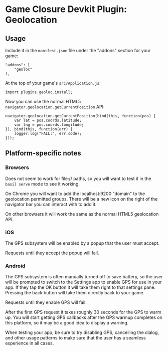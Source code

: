 # Game Closure Devkit Plugin: Geolocation

## Usage

Include it in the `manifest.json` file under the "addons" section for your game:

~~~
"addons": [
	"geoloc"
],
~~~

At the top of your game's `src/Application.js`:

~~~
import plugins.geoloc.install;
~~~

Now you can use the normal HTML5 `navigator.geolocation.getCurrentPosition` API:

~~~
navigator.geolocation.getCurrentPosition(bind(this, function(pos) {
	var lat = pos.coords.latitude;
	var lng = pos.coords.longitude;
}), bind(this, function(err) {
	logger.log("FAIL:", err.code);
}));
~~~

## Platform-specific notes

### Browsers

Does not seem to work for file:// paths, so you will want to test it in the `basil serve` mode to see it working.

On Chrome you will want to add the localhost:9200 "domain" to the geolocation permitted groups.  There will be a new icon on the right of the navigator bar you can interact with to add it.

On other browsers it will work the same as the normal HTML5 geolocation API.

### iOS

The GPS subsystem will be enabled by a popup that the user must accept.

Requests until they accept the popup will fail.

### Android

The GPS subsystem is often manually turned off to save battery, so the user will be prompted to switch to the Settings app to enable GPS for use in your app.  If they tap the OK button it will take them right to that settings pane.  Pressing the back button will take them directly back to your game.

Requests until they enable GPS will fail.

After the first GPS request it takes roughly 30 seconds for the GPS to warm up.  You will start getting GPS callbacks after the GPS warmup completes on this platform, so it may be a good idea to display a warning.

When testing your app, be sure to try disabling GPS, cancelling the dialog, and other usage patterns to make sure that the user has a seamless experience in all cases.
